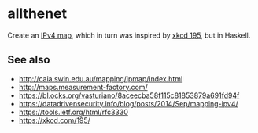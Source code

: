 allthenet
===
Create an [IPv4 map](http://maps.measurement-factory.com/), which in turn was inspired by [xkcd 195](https://xkcd.com/195/), but in Haskell.

See also
---
- http://caia.swin.edu.au/mapping/ipmap/index.html
- http://maps.measurement-factory.com/
- https://bl.ocks.org/vasturiano/8aceecba58f115c81853879a691fd94f
- https://datadrivensecurity.info/blog/posts/2014/Sep/mapping-ipv4/
- https://tools.ietf.org/html/rfc3330
- https://xkcd.com/195/
